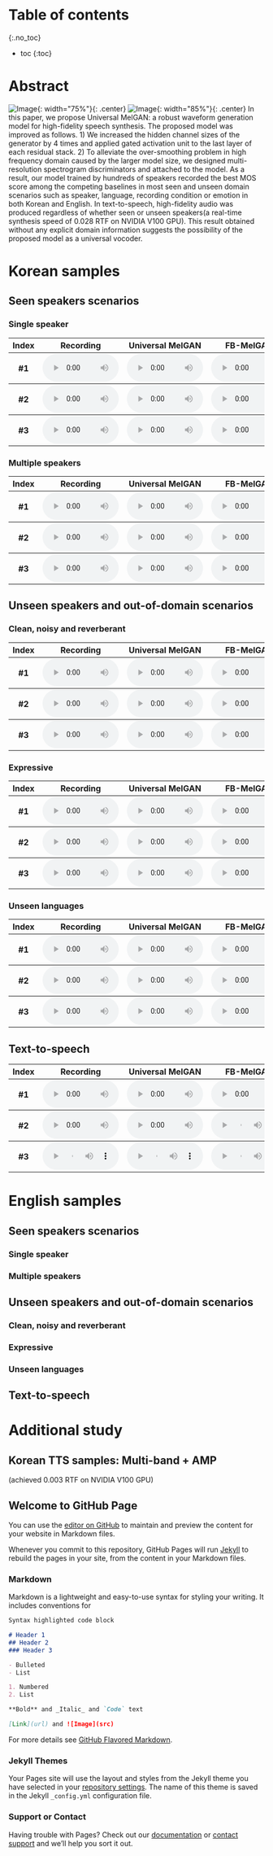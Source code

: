 # Table of contents
{:.no_toc}
* toc
{:toc}

# Abstract
![Image](figure1.png){: width="75%"}{: .center}
![Image](figure2.png){: width="85%"}{: .center}
In this paper, we propose Universal MelGAN: a robust waveform generation model for high-fidelity speech synthesis. The proposed model was improved as follows. 1) We increased the hidden channel sizes of the generator by 4 times and applied gated activation unit to the last layer of each residual stack. 2) To alleviate the over-smoothing problem in high frequency domain caused by the larger model size, we designed multi-resolution spectrogram discriminators and attached to the model. As a result, our model trained by hundreds of speakers recorded the best MOS score among the competing baselines in most seen and unseen domain scenarios such as speaker, language, recording condition or emotion in both Korean and English. In text-to-speech, high-fidelity audio was produced regardless of whether seen or unseen speakers(a real-time synthesis speed of 0.028 RTF on NVIDIA V100 GPU). This result obtained without any explicit domain information suggests the possibility of the proposed model as a universal vocoder.

# Korean samples

## Seen speakers scenarios

### Single speaker
<table>
    <thead>
        <th>Index</th>
        <th>Recording</th>
        <th>Universal MelGAN</th>
        <th>FB-MelGAN</th>
        <th>WaveRNN</th>
        <th>WaveGlow</th>
        <th>WaveNet</th>
    </thead>
    <tbody>
        <tr>
            <th>#1</th>
            <td><audio controls style="width: 150px;"><source src="wav_for_mos/eng/wavernn/eng_seen_single/LJ021-0045.wav" type="audio/wav"></audio></td>
            <td><audio controls style="width: 150px;"><source src="wav_for_mos/eng/wavernn/eng_seen_single/LJ021-0045.wav" type="audio/wav"></audio></td> 
            <td><audio controls style="width: 150px;"><source src="wav_for_mos/eng/wavernn/eng_seen_single/LJ021-0045.wav" type="audio/wav"></audio></td>
            <td><audio controls style="width: 150px;"><source src="wav_for_mos/eng/wavernn/eng_seen_single/LJ021-0045.wav" type="audio/wav"></audio></td>
            <td><audio controls style="width: 150px;"><source src="wav_for_mos/eng/wavernn/eng_seen_single/LJ021-0045.wav" type="audio/wav"></audio></td>
            <td><audio controls style="width: 150px;"><source src="wav_for_mos/eng/wavernn/eng_seen_single/LJ021-0045.wav" type="audio/wav"></audio></td>
        </tr>
    </tbody>
    <tbody>
        <tr>
            <th>#2</th>
            <td><audio controls style="width: 150px;"><source src="wav_for_mos/eng/wavernn/eng_seen_single/LJ021-0045.wav" type="audio/wav"></audio></td>
            <td><audio controls style="width: 150px;"><source src="wav_for_mos/eng/wavernn/eng_seen_single/LJ021-0045.wav" type="audio/wav"></audio></td> 
            <td><audio controls style="width: 150px;"><source src="wav_for_mos/eng/wavernn/eng_seen_single/LJ021-0045.wav" type="audio/wav"></audio></td>
            <td><audio controls style="width: 150px;"><source src="wav_for_mos/eng/wavernn/eng_seen_single/LJ021-0045.wav" type="audio/wav"></audio></td>
            <td><audio controls style="width: 150px;"><source src="wav_for_mos/eng/wavernn/eng_seen_single/LJ021-0045.wav" type="audio/wav"></audio></td>
            <td><audio controls style="width: 150px;"><source src="wav_for_mos/eng/wavernn/eng_seen_single/LJ021-0045.wav" type="audio/wav"></audio></td>
        </tr>
    </tbody>
    <tbody>
        <tr>
            <th>#3</th>
            <td><audio controls style="width: 150px;"><source src="wav_for_mos/eng/wavernn/eng_seen_single/LJ021-0045.wav" type="audio/wav"></audio></td>
            <td><audio controls style="width: 150px;"><source src="wav_for_mos/eng/wavernn/eng_seen_single/LJ021-0045.wav" type="audio/wav"></audio></td> 
            <td><audio controls style="width: 150px;"><source src="wav_for_mos/eng/wavernn/eng_seen_single/LJ021-0045.wav" type="audio/wav"></audio></td>
            <td><audio controls style="width: 150px;"><source src="wav_for_mos/eng/wavernn/eng_seen_single/LJ021-0045.wav" type="audio/wav"></audio></td>
            <td><audio controls style="width: 150px;"><source src="wav_for_mos/eng/wavernn/eng_seen_single/LJ021-0045.wav" type="audio/wav"></audio></td>
            <td><audio controls style="width: 150px;"><source src="wav_for_mos/eng/wavernn/eng_seen_single/LJ021-0045.wav" type="audio/wav"></audio></td>
        </tr>
    </tbody>
</table>

### Multiple speakers
<table>
    <thead>
        <th>Index</th>
        <th>Recording</th>
        <th>Universal MelGAN</th>
        <th>FB-MelGAN</th>
        <th>WaveRNN</th>
        <th>WaveGlow</th>
        <th>WaveNet</th>
    </thead>
    <tbody>
        <tr>
            <th>#1</th>
            <td><audio controls style="width: 150px;"><source src="wav_for_mos/eng/wavernn/eng_seen_single/LJ021-0045.wav" type="audio/wav"></audio></td>
            <td><audio controls style="width: 150px;"><source src="wav_for_mos/eng/wavernn/eng_seen_single/LJ021-0045.wav" type="audio/wav"></audio></td> 
            <td><audio controls style="width: 150px;"><source src="wav_for_mos/eng/wavernn/eng_seen_single/LJ021-0045.wav" type="audio/wav"></audio></td>
            <td><audio controls style="width: 150px;"><source src="wav_for_mos/eng/wavernn/eng_seen_single/LJ021-0045.wav" type="audio/wav"></audio></td>
            <td><audio controls style="width: 150px;"><source src="wav_for_mos/eng/wavernn/eng_seen_single/LJ021-0045.wav" type="audio/wav"></audio></td>
            <td><audio controls style="width: 150px;"><source src="wav_for_mos/eng/wavernn/eng_seen_single/LJ021-0045.wav" type="audio/wav"></audio></td>
        </tr>
    </tbody>
    <tbody>
        <tr>
            <th>#2</th>
            <td><audio controls style="width: 150px;"><source src="wav_for_mos/eng/wavernn/eng_seen_single/LJ021-0045.wav" type="audio/wav"></audio></td>
            <td><audio controls style="width: 150px;"><source src="wav_for_mos/eng/wavernn/eng_seen_single/LJ021-0045.wav" type="audio/wav"></audio></td> 
            <td><audio controls style="width: 150px;"><source src="wav_for_mos/eng/wavernn/eng_seen_single/LJ021-0045.wav" type="audio/wav"></audio></td>
            <td><audio controls style="width: 150px;"><source src="wav_for_mos/eng/wavernn/eng_seen_single/LJ021-0045.wav" type="audio/wav"></audio></td>
            <td><audio controls style="width: 150px;"><source src="wav_for_mos/eng/wavernn/eng_seen_single/LJ021-0045.wav" type="audio/wav"></audio></td>
            <td><audio controls style="width: 150px;"><source src="wav_for_mos/eng/wavernn/eng_seen_single/LJ021-0045.wav" type="audio/wav"></audio></td>
        </tr>
    </tbody>
    <tbody>
        <tr>
            <th>#3</th>
            <td><audio controls style="width: 150px;"><source src="wav_for_mos/eng/wavernn/eng_seen_single/LJ021-0045.wav" type="audio/wav"></audio></td>
            <td><audio controls style="width: 150px;"><source src="wav_for_mos/eng/wavernn/eng_seen_single/LJ021-0045.wav" type="audio/wav"></audio></td> 
            <td><audio controls style="width: 150px;"><source src="wav_for_mos/eng/wavernn/eng_seen_single/LJ021-0045.wav" type="audio/wav"></audio></td>
            <td><audio controls style="width: 150px;"><source src="wav_for_mos/eng/wavernn/eng_seen_single/LJ021-0045.wav" type="audio/wav"></audio></td>
            <td><audio controls style="width: 150px;"><source src="wav_for_mos/eng/wavernn/eng_seen_single/LJ021-0045.wav" type="audio/wav"></audio></td>
            <td><audio controls style="width: 150px;"><source src="wav_for_mos/eng/wavernn/eng_seen_single/LJ021-0045.wav" type="audio/wav"></audio></td>
        </tr>
    </tbody>
</table>

## Unseen speakers and out-of-domain scenarios

### Clean, noisy and reverberant
<table>
    <thead>
        <th>Index</th>
        <th>Recording</th>
        <th>Universal MelGAN</th>
        <th>FB-MelGAN</th>
        <th>WaveRNN</th>
        <th>WaveGlow</th>
        <th>WaveNet</th>
    </thead>
    <tbody>
        <tr>
            <th>#1</th>
            <td><audio controls style="width: 150px;"><source src="wav_for_mos/eng/wavernn/eng_seen_single/LJ021-0045.wav" type="audio/wav"></audio></td>
            <td><audio controls style="width: 150px;"><source src="wav_for_mos/eng/wavernn/eng_seen_single/LJ021-0045.wav" type="audio/wav"></audio></td> 
            <td><audio controls style="width: 150px;"><source src="wav_for_mos/eng/wavernn/eng_seen_single/LJ021-0045.wav" type="audio/wav"></audio></td>
            <td><audio controls style="width: 150px;"><source src="wav_for_mos/eng/wavernn/eng_seen_single/LJ021-0045.wav" type="audio/wav"></audio></td>
            <td><audio controls style="width: 150px;"><source src="wav_for_mos/eng/wavernn/eng_seen_single/LJ021-0045.wav" type="audio/wav"></audio></td>
            <td><audio controls style="width: 150px;"><source src="wav_for_mos/eng/wavernn/eng_seen_single/LJ021-0045.wav" type="audio/wav"></audio></td>
        </tr>
    </tbody>
    <tbody>
        <tr>
            <th>#2</th>
            <td><audio controls style="width: 150px;"><source src="wav_for_mos/eng/wavernn/eng_seen_single/LJ021-0045.wav" type="audio/wav"></audio></td>
            <td><audio controls style="width: 150px;"><source src="wav_for_mos/eng/wavernn/eng_seen_single/LJ021-0045.wav" type="audio/wav"></audio></td> 
            <td><audio controls style="width: 150px;"><source src="wav_for_mos/eng/wavernn/eng_seen_single/LJ021-0045.wav" type="audio/wav"></audio></td>
            <td><audio controls style="width: 150px;"><source src="wav_for_mos/eng/wavernn/eng_seen_single/LJ021-0045.wav" type="audio/wav"></audio></td>
            <td><audio controls style="width: 150px;"><source src="wav_for_mos/eng/wavernn/eng_seen_single/LJ021-0045.wav" type="audio/wav"></audio></td>
            <td><audio controls style="width: 150px;"><source src="wav_for_mos/eng/wavernn/eng_seen_single/LJ021-0045.wav" type="audio/wav"></audio></td>
        </tr>
    </tbody>
    <tbody>
        <tr>
            <th>#3</th>
            <td><audio controls style="width: 150px;"><source src="wav_for_mos/eng/wavernn/eng_seen_single/LJ021-0045.wav" type="audio/wav"></audio></td>
            <td><audio controls style="width: 150px;"><source src="wav_for_mos/eng/wavernn/eng_seen_single/LJ021-0045.wav" type="audio/wav"></audio></td> 
            <td><audio controls style="width: 150px;"><source src="wav_for_mos/eng/wavernn/eng_seen_single/LJ021-0045.wav" type="audio/wav"></audio></td>
            <td><audio controls style="width: 150px;"><source src="wav_for_mos/eng/wavernn/eng_seen_single/LJ021-0045.wav" type="audio/wav"></audio></td>
            <td><audio controls style="width: 150px;"><source src="wav_for_mos/eng/wavernn/eng_seen_single/LJ021-0045.wav" type="audio/wav"></audio></td>
            <td><audio controls style="width: 150px;"><source src="wav_for_mos/eng/wavernn/eng_seen_single/LJ021-0045.wav" type="audio/wav"></audio></td>
        </tr>
    </tbody>
</table>

### Expressive
<table>
    <thead>
        <th>Index</th>
        <th>Recording</th>
        <th>Universal MelGAN</th>
        <th>FB-MelGAN</th>
        <th>WaveRNN</th>
        <th>WaveGlow</th>
        <th>WaveNet</th>
    </thead>
    <tbody>
        <tr>
            <th>#1</th>
            <td><audio controls style="width: 150px;"><source src="wav_for_mos/eng/wavernn/eng_seen_single/LJ021-0045.wav" type="audio/wav"></audio></td>
            <td><audio controls style="width: 150px;"><source src="wav_for_mos/eng/wavernn/eng_seen_single/LJ021-0045.wav" type="audio/wav"></audio></td> 
            <td><audio controls style="width: 150px;"><source src="wav_for_mos/eng/wavernn/eng_seen_single/LJ021-0045.wav" type="audio/wav"></audio></td>
            <td><audio controls style="width: 150px;"><source src="wav_for_mos/eng/wavernn/eng_seen_single/LJ021-0045.wav" type="audio/wav"></audio></td>
            <td><audio controls style="width: 150px;"><source src="wav_for_mos/eng/wavernn/eng_seen_single/LJ021-0045.wav" type="audio/wav"></audio></td>
            <td><audio controls style="width: 150px;"><source src="wav_for_mos/eng/wavernn/eng_seen_single/LJ021-0045.wav" type="audio/wav"></audio></td>
        </tr>
    </tbody>
    <tbody>
        <tr>
            <th>#2</th>
            <td><audio controls style="width: 150px;"><source src="wav_for_mos/eng/wavernn/eng_seen_single/LJ021-0045.wav" type="audio/wav"></audio></td>
            <td><audio controls style="width: 150px;"><source src="wav_for_mos/eng/wavernn/eng_seen_single/LJ021-0045.wav" type="audio/wav"></audio></td> 
            <td><audio controls style="width: 150px;"><source src="wav_for_mos/eng/wavernn/eng_seen_single/LJ021-0045.wav" type="audio/wav"></audio></td>
            <td><audio controls style="width: 150px;"><source src="wav_for_mos/eng/wavernn/eng_seen_single/LJ021-0045.wav" type="audio/wav"></audio></td>
            <td><audio controls style="width: 150px;"><source src="wav_for_mos/eng/wavernn/eng_seen_single/LJ021-0045.wav" type="audio/wav"></audio></td>
            <td><audio controls style="width: 150px;"><source src="wav_for_mos/eng/wavernn/eng_seen_single/LJ021-0045.wav" type="audio/wav"></audio></td>
        </tr>
    </tbody>
    <tbody>
        <tr>
            <th>#3</th>
            <td><audio controls style="width: 150px;"><source src="wav_for_mos/eng/wavernn/eng_seen_single/LJ021-0045.wav" type="audio/wav"></audio></td>
            <td><audio controls style="width: 150px;"><source src="wav_for_mos/eng/wavernn/eng_seen_single/LJ021-0045.wav" type="audio/wav"></audio></td> 
            <td><audio controls style="width: 150px;"><source src="wav_for_mos/eng/wavernn/eng_seen_single/LJ021-0045.wav" type="audio/wav"></audio></td>
            <td><audio controls style="width: 150px;"><source src="wav_for_mos/eng/wavernn/eng_seen_single/LJ021-0045.wav" type="audio/wav"></audio></td>
            <td><audio controls style="width: 150px;"><source src="wav_for_mos/eng/wavernn/eng_seen_single/LJ021-0045.wav" type="audio/wav"></audio></td>
            <td><audio controls style="width: 150px;"><source src="wav_for_mos/eng/wavernn/eng_seen_single/LJ021-0045.wav" type="audio/wav"></audio></td>
        </tr>
    </tbody>
</table>

### Unseen languages
<table>
    <thead>
        <th>Index</th>
        <th>Recording</th>
        <th>Universal MelGAN</th>
        <th>FB-MelGAN</th>
        <th>WaveRNN</th>
        <th>WaveGlow</th>
        <th>WaveNet</th>
    </thead>
    <tbody>
        <tr>
            <th>#1</th>
            <td><audio controls style="width: 150px;"><source src="wav_for_mos/eng/wavernn/eng_seen_single/LJ021-0045.wav" type="audio/wav"></audio></td>
            <td><audio controls style="width: 150px;"><source src="wav_for_mos/eng/wavernn/eng_seen_single/LJ021-0045.wav" type="audio/wav"></audio></td> 
            <td><audio controls style="width: 150px;"><source src="wav_for_mos/eng/wavernn/eng_seen_single/LJ021-0045.wav" type="audio/wav"></audio></td>
            <td><audio controls style="width: 150px;"><source src="wav_for_mos/eng/wavernn/eng_seen_single/LJ021-0045.wav" type="audio/wav"></audio></td>
            <td><audio controls style="width: 150px;"><source src="wav_for_mos/eng/wavernn/eng_seen_single/LJ021-0045.wav" type="audio/wav"></audio></td>
            <td><audio controls style="width: 150px;"><source src="wav_for_mos/eng/wavernn/eng_seen_single/LJ021-0045.wav" type="audio/wav"></audio></td>
        </tr>
    </tbody>
    <tbody>
        <tr>
            <th>#2</th>
            <td><audio controls style="width: 150px;"><source src="wav_for_mos/eng/wavernn/eng_seen_single/LJ021-0045.wav" type="audio/wav"></audio></td>
            <td><audio controls style="width: 150px;"><source src="wav_for_mos/eng/wavernn/eng_seen_single/LJ021-0045.wav" type="audio/wav"></audio></td> 
            <td><audio controls style="width: 150px;"><source src="wav_for_mos/eng/wavernn/eng_seen_single/LJ021-0045.wav" type="audio/wav"></audio></td>
            <td><audio controls style="width: 150px;"><source src="wav_for_mos/eng/wavernn/eng_seen_single/LJ021-0045.wav" type="audio/wav"></audio></td>
            <td><audio controls style="width: 150px;"><source src="wav_for_mos/eng/wavernn/eng_seen_single/LJ021-0045.wav" type="audio/wav"></audio></td>
            <td><audio controls style="width: 150px;"><source src="wav_for_mos/eng/wavernn/eng_seen_single/LJ021-0045.wav" type="audio/wav"></audio></td>
        </tr>
    </tbody>
    <tbody>
        <tr>
            <th>#3</th>
            <td><audio controls style="width: 150px;"><source src="wav_for_mos/eng/wavernn/eng_seen_single/LJ021-0045.wav" type="audio/wav"></audio></td>
            <td><audio controls style="width: 150px;"><source src="wav_for_mos/eng/wavernn/eng_seen_single/LJ021-0045.wav" type="audio/wav"></audio></td> 
            <td><audio controls style="width: 150px;"><source src="wav_for_mos/eng/wavernn/eng_seen_single/LJ021-0045.wav" type="audio/wav"></audio></td>
            <td><audio controls style="width: 150px;"><source src="wav_for_mos/eng/wavernn/eng_seen_single/LJ021-0045.wav" type="audio/wav"></audio></td>
            <td><audio controls style="width: 150px;"><source src="wav_for_mos/eng/wavernn/eng_seen_single/LJ021-0045.wav" type="audio/wav"></audio></td>
            <td><audio controls style="width: 150px;"><source src="wav_for_mos/eng/wavernn/eng_seen_single/LJ021-0045.wav" type="audio/wav"></audio></td>
        </tr>
    </tbody>
</table>

## Text-to-speech
<table>
    <thead>
        <th>Index</th>
        <th>Recording</th>
        <th>Universal MelGAN</th>
        <th>FB-MelGAN</th>
        <th>WaveRNN</th>
        <th>WaveGlow</th>
        <th>WaveNet</th>
    </thead>
    <tbody>
        <tr>
            <th>#1</th>
            <td><audio controls style="width: 150px;"><source src="wav_for_mos/eng/wavernn/eng_seen_single/LJ021-0045.wav" type="audio/wav"></audio></td>
            <td><audio controls style="width: 150px;"><source src="wav_for_mos/eng/wavernn/eng_seen_single/LJ021-0045.wav" type="audio/wav"></audio></td> 
            <td><audio controls style="width: 150px;"><source src="wav_for_mos/eng/wavernn/eng_seen_single/LJ021-0045.wav" type="audio/wav"></audio></td>
            <td><audio controls style="width: 150px;"><source src="wav_for_mos/eng/wavernn/eng_seen_single/LJ021-0045.wav" type="audio/wav"></audio></td>
            <td><audio controls style="width: 150px;"><source src="wav_for_mos/eng/wavernn/eng_seen_single/LJ021-0045.wav" type="audio/wav"></audio></td>
            <td><audio controls style="width: 150px;"><source src="wav_for_mos/eng/wavernn/eng_seen_single/LJ021-0045.wav" type="audio/wav"></audio></td>
        </tr>
    </tbody>
    <tbody>
        <tr>
            <th>#2</th>
            <td><audio controls style="width: 150px;"><source src="wav_for_mos/eng/wavernn/eng_seen_single/LJ021-0045.wav" type="audio/wav"></audio></td>
            <td><audio controls style="width: 150px;"><source src="wav_for_mos/eng/wavernn/eng_seen_single/LJ021-0045.wav" type="audio/wav"></audio></td> 
            <td><audio controls style="width: 150px;"><source src="wav_for_mos/eng/wavernn/eng_seen_single/LJ021-0045.wav" type="audio/wav"></audio></td>
            <td><audio controls style="width: 150px;"><source src="wav_for_mos/eng/wavernn/eng_seen_single/LJ021-0045.wav" type="audio/wav"></audio></td>
            <td><audio controls style="width: 150px;"><source src="wav_for_mos/eng/wavernn/eng_seen_single/LJ021-0045.wav" type="audio/wav"></audio></td>
            <td><audio controls style="width: 150px;"><source src="wav_for_mos/eng/wavernn/eng_seen_single/LJ021-0045.wav" type="audio/wav"></audio></td>
        </tr>
    </tbody>
    <tbody>
        <tr>
            <th>#3</th>
            <td><audio controls style="width: 150px;"><source src="wav_for_mos/eng/wavernn/eng_seen_single/LJ021-0045.wav" type="audio/wav"></audio></td>
            <td><audio controls style="width: 150px;"><source src="wav_for_mos/eng/wavernn/eng_seen_single/LJ021-0045.wav" type="audio/wav"></audio></td> 
            <td><audio controls style="width: 150px;"><source src="wav_for_mos/eng/wavernn/eng_seen_single/LJ021-0045.wav" type="audio/wav"></audio></td>
            <td><audio controls style="width: 150px;"><source src="wav_for_mos/eng/wavernn/eng_seen_single/LJ021-0045.wav" type="audio/wav"></audio></td>
            <td><audio controls style="width: 150px;"><source src="wav_for_mos/eng/wavernn/eng_seen_single/LJ021-0045.wav" type="audio/wav"></audio></td>
            <td><audio controls style="width: 150px;"><source src="wav_for_mos/eng/wavernn/eng_seen_single/LJ021-0045.wav" type="audio/wav"></audio></td>
        </tr>
    </tbody>
</table>

# English samples

## Seen speakers scenarios

### Single speaker

### Multiple speakers

## Unseen speakers and out-of-domain scenarios

### Clean, noisy and reverberant

### Expressive

### Unseen languages

## Text-to-speech

# Additional study

## Korean TTS samples: Multi-band + AMP
(achieved 0.003 RTF on NVIDIA V100 GPU)

## Welcome to GitHub Page

You can use the [editor on GitHub](https://github.com/kallavinka8045/icassp2021/edit/gh-pages/index.md) to maintain and preview the content for your website in Markdown files.

Whenever you commit to this repository, GitHub Pages will run [Jekyll](https://jekyllrb.com/) to rebuild the pages in your site, from the content in your Markdown files.

### Markdown

Markdown is a lightweight and easy-to-use syntax for styling your writing. It includes conventions for

```markdown
Syntax highlighted code block

# Header 1
## Header 2
### Header 3

- Bulleted
- List

1. Numbered
2. List

**Bold** and _Italic_ and `Code` text

[Link](url) and ![Image](src)
```

For more details see [GitHub Flavored Markdown](https://guides.github.com/features/mastering-markdown/).

### Jekyll Themes

Your Pages site will use the layout and styles from the Jekyll theme you have selected in your [repository settings](https://github.com/kallavinka8045/icassp2021/settings). The name of this theme is saved in the Jekyll `_config.yml` configuration file.

### Support or Contact

Having trouble with Pages? Check out our [documentation](https://docs.github.com/categories/github-pages-basics/) or [contact support](https://github.com/contact) and we’ll help you sort it out.
